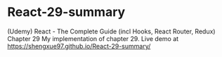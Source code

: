 # React-29-summary
(Udemy) React - The Complete Guide (incl Hooks, React Router, Redux) Chapter 29
My implementation of chapter 29.
Live demo at https://shengxue97.github.io/React-29-summary/

